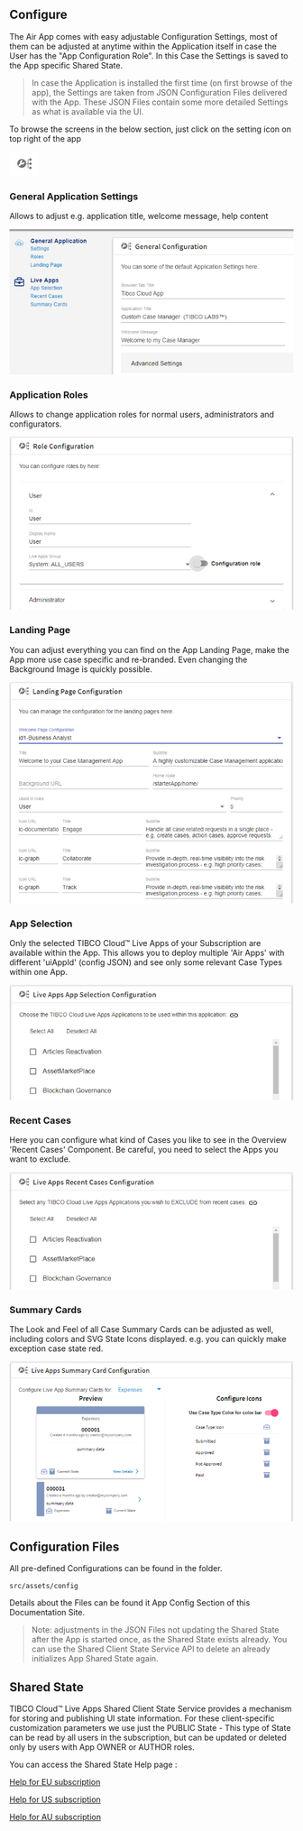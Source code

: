 ## Configure

The Air App comes with easy adjustable Configuration Settings, most of them can be adjusted at anytime within the Application itself in case the User has the "App Configuration Role". In this Case the Settings is saved to the App specific Shared State.

> In case the Application is installed the first time (on first browse of the app), the Settings are taken from JSON Configuration Files delivered with the App. These JSON Files contain some more detailed Settings as what is available via the UI.

To browse the screens in the below section, just click on the setting icon on top right of the app

![](002-configure-icon.png)

### General Application Settings

Allows to adjust e.g. application title, welcome message, help content

![](002-app-settings-overview.png)

### Application Roles

Allows to change application roles for normal users, administrators and configurators.

![](002-app-settings-roles.png)

### Landing Page

You can adjust everything you can find on the App Landing Page, make the App more use case specific and re-branded. Even changing the Background Image is quickly possible.

![](002-app-settings-landing.png)

### App Selection

Only the selected TIBCO Cloud™ Live Apps of your Subscription are available within the App. This allows you to deploy multiple 'Air Apps' with different 'uiAppId' (config JSON) and see only some relevant Case Types within one App.

![](002-app-settings-apps.png)

### Recent Cases

Here you can configure what kind of Cases you like to see in the Overview 'Recent Cases' Component.
Be careful, you need to select the Apps you want to exclude.

![](002-app-settings-recent.png)

### Summary Cards

The Look and Feel of all Case Summary Cards can be adjusted as well, including colors and SVG State Icons displayed. e.g. you can quickly make exception case state red.

![](002-app-settings-casecards.png)

## Configuration Files

All pre-defined Configurations can be found in the folder.

```
src/assets/config
```

Details about the Files can be found it App Config Section of this Documentation Site.

> Note: adjustments in the JSON Files not updating the Shared State after the App is started once, as the Shared State exists already. You can use the Shared Client State Service API to delete an already initializes App Shared State again.

## Shared State

TIBCO Cloud™ Live Apps Shared Client State Service provides a mechanism for storing and publishing UI state information. For these client-specific customization parameters we use just the PUBLIC State - This type of State can be read by all users in the subscription, but can be updated or deleted only by users with App OWNER or AUTHOR roles.

You can access the Shared State Help page :

[Help for EU subscription](https://eu.liveapps.cloud.tibco.com/apps/api-explorer/index.html#/swaggerUi?feature=..~2Fyaml~2Fss-service.v1.yaml)

[Help for US subscription](https://liveapps.cloud.tibco.com/apps/api-explorer/index.html#/swaggerUi?feature=..~2Fyaml~2Fss-service.v1.yaml)

[Help for AU subscription](https://au.liveapps.cloud.tibco.com/apps/api-explorer/index.html#/swaggerUi?feature=..~2Fyaml~2Fss-service.v1.yaml)
